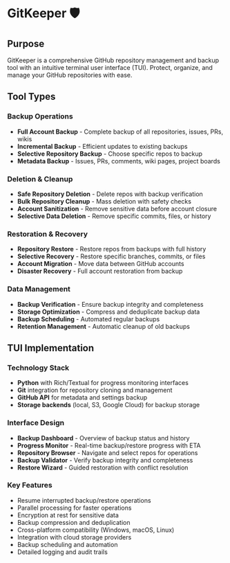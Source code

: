 # GitKeeper 🛡️

## Purpose
GitKeeper is a comprehensive GitHub repository management and backup tool with an intuitive terminal user interface (TUI). Protect, organize, and manage your GitHub repositories with ease.

## Tool Types

### Backup Operations
- **Full Account Backup** - Complete backup of all repositories, issues, PRs, wikis
- **Incremental Backup** - Efficient updates to existing backups
- **Selective Repository Backup** - Choose specific repos to backup
- **Metadata Backup** - Issues, PRs, comments, wiki pages, project boards

### Deletion & Cleanup
- **Safe Repository Deletion** - Delete repos with backup verification
- **Bulk Repository Cleanup** - Mass deletion with safety checks
- **Account Sanitization** - Remove sensitive data before account closure
- **Selective Data Deletion** - Remove specific commits, files, or history

### Restoration & Recovery
- **Repository Restore** - Restore repos from backups with full history
- **Selective Recovery** - Restore specific branches, commits, or files
- **Account Migration** - Move data between GitHub accounts
- **Disaster Recovery** - Full account restoration from backup

### Data Management
- **Backup Verification** - Ensure backup integrity and completeness
- **Storage Optimization** - Compress and deduplicate backup data
- **Backup Scheduling** - Automated regular backups
- **Retention Management** - Automatic cleanup of old backups

## TUI Implementation

### Technology Stack
- **Python** with Rich/Textual for progress monitoring interfaces
- **Git** integration for repository cloning and management
- **GitHub API** for metadata and settings backup
- **Storage backends** (local, S3, Google Cloud) for backup storage

### Interface Design
- **Backup Dashboard** - Overview of backup status and history
- **Progress Monitor** - Real-time backup/restore progress with ETA
- **Repository Browser** - Navigate and select repos for operations
- **Backup Validator** - Verify backup integrity and completeness
- **Restore Wizard** - Guided restoration with conflict resolution

### Key Features
- Resume interrupted backup/restore operations
- Parallel processing for faster operations
- Encryption at rest for sensitive data
- Backup compression and deduplication
- Cross-platform compatibility (Windows, macOS, Linux)
- Integration with cloud storage providers
- Backup scheduling and automation
- Detailed logging and audit trails